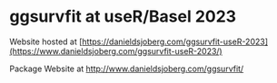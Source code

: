 # ggsurvfit at useR/Basel 2023

Website hosted at [https://danieldsjoberg.com/ggsurvfit-useR-2023](https://www.danieldsjoberg.com/ggsurvfit-useR-2023/)

Package Website at http://www.danieldsjoberg.com/ggsurvfit/
